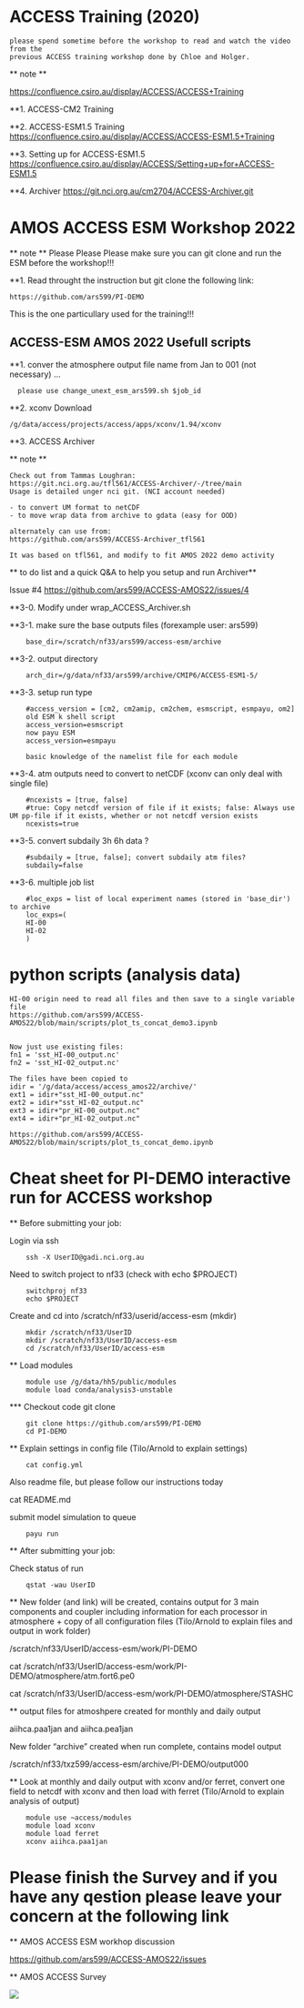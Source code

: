 # ACCESS Training (2020)

```
please spend sometime before the workshop to read and watch the video from the 
previous ACCESS training workshop done by Chloe and Holger.
```

** note **

https://confluence.csiro.au/display/ACCESS/ACCESS+Training

**1. ACCESS-CM2 Training

**2. ACCESS-ESM1.5 Training
https://confluence.csiro.au/display/ACCESS/ACCESS-ESM1.5+Training

**3. Setting up for ACCESS-ESM1.5
https://confluence.csiro.au/display/ACCESS/Setting+up+for+ACCESS-ESM1.5

**4. Archiver
https://git.nci.org.au/cm2704/ACCESS-Archiver.git


# AMOS ACCESS ESM Workshop 2022

** note **
Please Please Please make sure you can git clone and run the ESM before the workshop!!!

**1. Read throught the instruction but git clone the following link:

	https://github.com/ars599/PI-DEMO

This is the one particullary used for the training!!!


## ACCESS-ESM AMOS 2022 Usefull scripts

**1. conver the atmosphere output file name from Jan to 001 (not necessary) ...
```
  please use change_unext_esm_ars599.sh $job_id
```
**2. xconv
Download

	/g/data/access/projects/access/apps/xconv/1.94/xconv

**3. ACCESS Archiver

** note **
```
Check out from Tammas Loughran:
https://git.nci.org.au/tfl561/ACCESS-Archiver/-/tree/main
Usage is detailed unger nci git. (NCI account needed)

- to convert UM format to netCDF
- to move wrap data from archive to gdata (easy for OOD)
```

```
alternately can use from:
https://github.com/ars599/ACCESS-Archiver_tfl561

It was based on tfl561, and modify to fit AMOS 2022 demo activity

```

** to do list and a quick Q&A to help you setup and run Archiver**

Issue #4 
https://github.com/ars599/ACCESS-AMOS22/issues/4

**3-0. Modify under wrap_ACCESS_Archiver.sh

**3-1.  make sure the base outputs files (forexample user: ars599)
```
	base_dir=/scratch/nf33/ars599/access-esm/archive
```
**3-2.  output directory
```
	arch_dir=/g/data/nf33/ars599/archive/CMIP6/ACCESS-ESM1-5/
```
**3-3.  setup run type
```
	#access_version = [cm2, cm2amip, cm2chem, esmscript, esmpayu, om2]
	old ESM k shell script
	access_version=esmscript
	now payu ESM
	access_version=esmpayu
	
	basic knowledge of the namelist file for each module
```
**3-4.  atm outputs need to convert to netCDF (xconv can only deal with single file)
```
	#ncexists = [true, false]
	#true: Copy netcdf version of file if it exists; false: Always use UM pp-file if it exists, whether or not netcdf version exists
	ncexists=true
```
**3-5.  convert subdaily 3h 6h data ?
```
	#subdaily = [true, false]; convert subdaily atm files?
	subdaily=false
```
**3-6.  multiple job list
```
	#loc_exps = list of local experiment names (stored in 'base_dir') to archive
	loc_exps=(
	HI-00
	HI-02
	)
```
# python scripts (analysis data)
	HI-00 origin need to read all files and then save to a single variable file
	https://github.com/ars599/ACCESS-AMOS22/blob/main/scripts/plot_ts_concat_demo3.ipynb


	Now just use existing files:
	fn1 = 'sst_HI-00_output.nc'
	fn2 = 'sst_HI-02_output.nc'

	The files have been copied to 
	idir = '/g/data/access/access_amos22/archive/'
	ext1 = idir+"sst_HI-00_output.nc"
	ext2 = idir+"sst_HI-02_output.nc"
	ext3 = idir+"pr_HI-00_output.nc"
	ext4 = idir+"pr_HI-02_output.nc"

	https://github.com/ars599/ACCESS-AMOS22/blob/main/scripts/plot_ts_concat_demo.ipynb


# Cheat sheet for PI-DEMO interactive run for ACCESS workshop 

** Before submitting your job: 

Login via ssh  
```
	ssh -X UserID@gadi.nci.org.au 
```
Need to switch project to nf33 (check with echo $PROJECT) 
```
	switchproj nf33 
	echo $PROJECT 
```
Create and cd into /scratch/nf33/userid/access-esm (mkdir) 
```
	mkdir /scratch/nf33/UserID 
	mkdir /scratch/nf33/UserID/access-esm 
	cd /scratch/nf33/UserID/access-esm 
```
** Load modules  
```
	module use /g/data/hh5/public/modules 
	module load conda/analysis3-unstable 
```
*** Checkout code git clone 
```
	git clone https://github.com/ars599/PI-DEMO 
	cd PI-DEMO 
```

** Explain settings in config file (Tilo/Arnold to explain settings) 
```
	cat config.yml 
```
Also readme file, but please follow our instructions today 

cat README.md 

submit model simulation to queue 
```
	payu run 
```
** After submitting your job: 

Check status of run 
```
	qstat -wau UserID 
```
** New folder (and link) will be created, contains output for 3 main components and coupler including information for each processor in atmosphere + copy of all configuration files (Tilo/Arnold to explain files and output in work folder) 

/scratch/nf33/UserID/access-esm/work/PI-DEMO 

cat /scratch/nf33/UserID/access-esm/work/PI-DEMO/atmosphere/atm.fort6.pe0 

cat /scratch/nf33/UserID/access-esm/work/PI-DEMO/atmosphere/STASHC 

** output files for atmoshpere created for monthly and daily output 

aiihca.paa1jan and aiihca.pea1jan 

New folder “archive” created when run complete, contains model output 

/scratch/nf33/txz599/access-esm/archive/PI-DEMO/output000 

** Look at monthly and daily output with xconv and/or ferret, convert one field to netcdf with xconv and then load with ferret (Tilo/Arnold to explain analysis of output) 
```
	module use ~access/modules 
	module load xconv 
	module load ferret 
	xconv aiihca.paa1jan 
```

# Please finish the Survey and if you have any qestion please leave your concern at the following link

** AMOS ACCESS ESM workhop discussion

https://github.com/ars599/ACCESS-AMOS22/issues

** AMOS ACCESS Survey

![](https://github.com/ars599/ACCESS-AMOS22/blob/main/SV_aXgl9K4raENaME6-qrcode.png)

